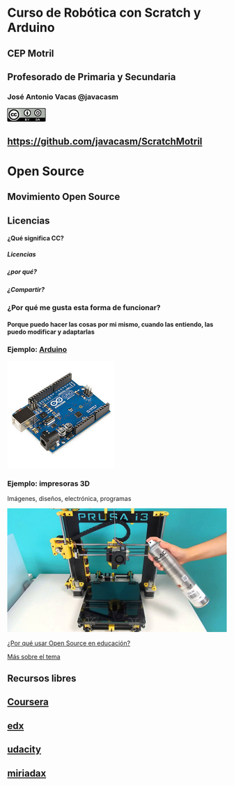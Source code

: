 # Curso de Robótica con Scratch y Arduino

## CEP Motril

## Profesorado de Primaria y Secundaria

### José Antonio Vacas @javacasm

[![CCbySA](imagenes/CCbySQ_88x31.png)](./imagenes/Licencia_CC.png)

## https://github.com/javacasm/ScratchMotril

# Open Source


## Movimiento Open Source

## Licencias



#### ¿Qué significa CC?
#####  Licencias
#####  ¿por qué?
#####  ¿Compartir?

### ¿Por qué me gusta esta forma de funcionar?

#### Porque puedo hacer las cosas por mi mismo, cuando las entiendo, las puedo modificar y adaptarlas

### Ejemplo: [Arduino](http://www.arduino.cc)
![arduino](./imagenes/Arduino_Uno_-_R3.jpg)


### Ejemplo: impresoras 3D
Imágenes, diseños, electrónica, programas

![prusa](./imagenes/prusa.jpg)

[¿Por qué usar Open Source en educación?](http://www.slideshare.net/josepujolperez/programacion-y-robtica-secundaria-open-source?next_slideshow=1)

[Más sobre el tema](https://github.com/javacasm/ILoveOpen/blob/master/contenidos.md)

## Recursos libres


## [Coursera](https://es.coursera.org/)

## [edx](https://www.edx.org/)

## [udacity](https://www.udacity.com/me#!/)

## [miriadax](https://miriadax.net/home)
